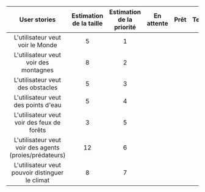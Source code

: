 |                User stories                | Estimation de la taille | Estimation de la priorité | En attente |            Prêt            | Terminé |
| :----------------------------------------: | :---------------------: | :-----------------------: | ---------- | :------------------------: | :-----: |
|      L'utilisateur veut voir le Monde      |            5            |             1             |            |  | :heavy_check_mark:        |
|   L'utilisateur veut voir des montagnes    |            8            |             2             |            |  | :heavy_check_mark:        |
|      L'utilisateur veut des obstacles      |            5            |             3             |            |  | :heavy_check_mark:        |
|      L'utilisateur veut des points d'eau      |            5            |             4             |            |  | :heavy_check_mark:        |
| L'utilisateur veut voir des feux de forêts |            3            |             5             |            |  | :heavy_check_mark:        |
| L'utilisateur veut voir des agents (proies/prédateurs) | 12 | 6 |  |  | :heavy_check_mark: |
| L'utilisateur veut pouvoir distinguer le climat | 8 | 7 |  |  | :heavy_check_mark: |


